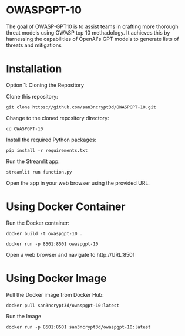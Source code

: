# OWASPGPT-10
The goal of OWASP-GPT10 is to assist teams in crafting more thorough threat models using OWASP top 10 methadology. It achieves this by harnessing the capabilities of OpenAI's GPT models to generate lists of threats and mitigations

# Installation

Option 1: Cloning the Repository

Clone this repository:

```
git clone https://github.com/san3ncrypt3d/OWASPGPT-10.git

```
Change to the cloned repository directory:

```
cd OWASPGPT-10

```
Install the required Python packages:

```
pip install -r requirements.txt

```

Run the Streamlit app:

```
streamlit run function.py

```
Open the app in your web browser using the provided URL.



# Using Docker Container

Run the Docker container:

```
docker build -t owaspgpt-10 .

```

```
docker run -p 8501:8501 owaspgpt-10

```

Open a web browser and navigate to http://URL:8501



# Using Docker Image

Pull the Docker image from Docker Hub:

```
docker pull san3ncrypt3d/owaspgpt-10:latest
```

Run the Image

```
docker run -p 8501:8501 san3ncrypt3d/owaspgpt-10:latest

```
